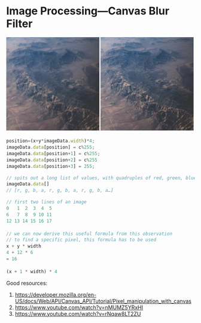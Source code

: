 # Image Processing—Canvas Blur Filter

![Image](screenshot.png)


```javascript
position=(x+y*imageData.width)*4;
imageData.data[position] = c%255;
imageData.data[position+1] = c%255;
imageData.data[position+2] = c%255
imageData.data[position+3] = 255;
```

```javascript
// spits out a long list of values, with quadruples of red, green, blue and alpha channels
imageData.data[]
// [r, g, b, a, r, g, b, a, r, g, b, a…]
```

```javascript
// first two lines of an image
0   1  2  3  4  5
6   7  8  9 10 11
12 13 14 15 16 17

// we can now derive this useful formula from this observation
// to find a specific pixel, this formula has to be used
x + y * width
4 + 12 * 6
= 16

(x + 1 * width) * 4
```

Good resources:

1. https://developer.mozilla.org/en-US/docs/Web/API/Canvas_API/Tutorial/Pixel_manipulation_with_canvas
2. https://www.youtube.com/watch?v=nMUMZ5YRxHI
3. https://www.youtube.com/watch?v=rNqaw8LT2ZU
